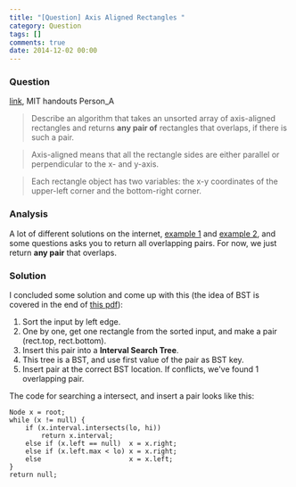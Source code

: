 ```yaml
---
title: "[Question] Axis Aligned Rectangles "
category: Question
tags: []
comments: true
date: 2014-12-02 00:00
---
```



### Question

[link](http://ankitsambyal.blogspot.sg/2013/10/finding-overlapping-rectangles-in-given.html), MIT handouts Person_A

> Describe an algorithm that takes an unsorted array of axis-aligned rectangles and returns **any pair of** rectangles that overlaps, if there is such a pair.

> Axis-aligned means that all the rectangle sides are either parallel or perpendicular to the x- and y-axis.

> Each rectangle object has two variables: the x-y coordinates of the upper-left corner and the bottom-right corner.

### Analysis

A lot of different solutions on the internet, [example 1](http://www.quora.com/Algorithms/Given-a-set-of-n-axis-aligned-rectangles-in-the-plane-find-how-big-is-the-largest-subset-of-these-rectangles-that-contain-a-common-point-in-O-n-3-and-then-in-order-O-nlogn) and [example 2](http://ankitsambyal.blogspot.sg/2013/10/finding-overlapping-rectangles-in-given.html), and some questions asks you to return all overlapping pairs. For now, we just return **any pair** that overlaps.

### Solution

I concluded some solution and come up with this (the idea of BST is covered in the end of [this pdf](http://www.cs.princeton.edu/~rs/AlgsDS07/17GeometricSearch.pdf)):

1. Sort the input by left edge.
1. One by one, get one rectangle from the sorted input, and make a pair (rect.top, rect.bottom).
1. Insert this pair into a **Interval Search Tree**.
1. This tree is a BST, and use first value of the pair as BST key.
1. Insert pair at the correct BST location. If conflicts, we've found 1 overlapping pair.

The code for searching a intersect, and insert a pair looks like this:

    Node x = root;
    while (x != null) {
        if (x.interval.intersects(lo, hi))
            return x.interval;
        else if (x.left == null)  x = x.right;
        else if (x.left.max < lo) x = x.right;
        else                      x = x.left;
    }
    return null;

